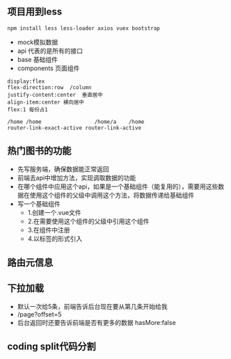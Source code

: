 ## 项目用到less
```
npm install less less-loader axios vuex bootstrap
```
- mock模拟数据
- api 代表的是所有的接口
- base 基础组件
- components 页面组件

```
display:flex
flex-direction:row  /column
justify-content:center  垂直居中
align-item:center 横向居中
flex:1 每份占1

/home /home                 /home/a    /home
router-link-exact-active router-link-active
```

## 热门图书的功能
- 先写服务端，确保数据能正常返回
- 前端去api中增加方法，实现调取数据的功能
- 在哪个组件中应用这个api，如果是一个基础组件（能复用的），需要用这些数据在使用这个组件的父级中调用这个方法，将数据传递给基础组件
- 写一个基础组件
  - 1.创建一个.vue文件
  - 2.在需要使用这个组件的父级中引用这个组件
  - 3.在组件中注册
  - 4.以标签的形式引入

## 路由元信息

## 下拉加载
- 默认一次给5条，前端告诉后台现在要从第几条开始给我
- /page?offset=5
- 后台返回时还要告诉前端是否有更多的数据  hasMore:false

## coding split代码分割
